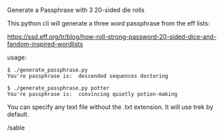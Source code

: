 Generate a Passphrase with 3 20-sided die rolls

This python cli will generate a three word passphrase from the eff lists:

https://ssd.eff.org/tr/blog/how-roll-strong-password-20-sided-dice-and-fandom-inspired-wordlists

usage:

    $ ./generate_passphrase.py
    You're passphrase is:  descended sequences doctoring

    $ ./generate_passphrase.py potter
    You're passphrase is:  convincing quietly potion-making

You can specify any text file without the .txt extension. It will use trek by default.

/sable
